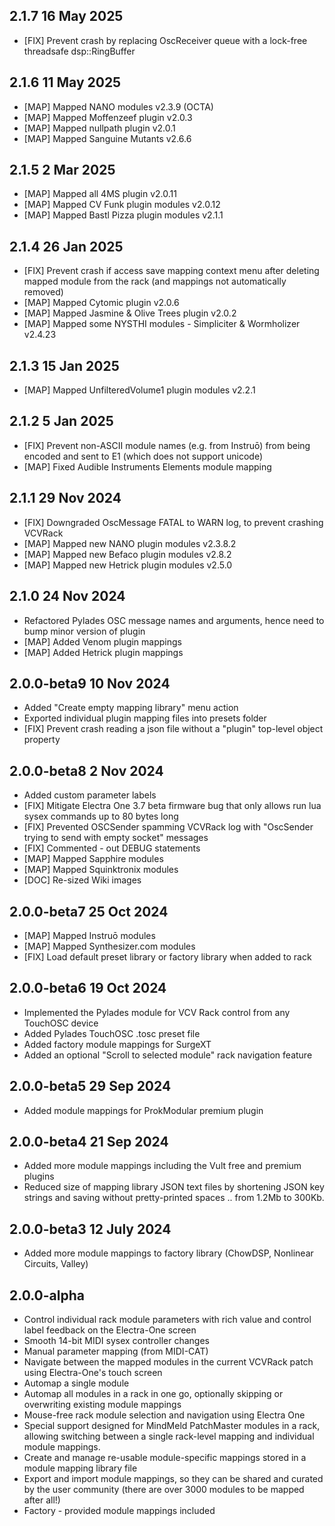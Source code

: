 ## 2.1.7 16 May 2025

- [FIX] Prevent crash by replacing OscReceiver queue with a lock-free threadsafe dsp::RingBuffer

## 2.1.6 11 May 2025

- [MAP] Mapped NANO modules v2.3.9 (OCTA)
- [MAP] Mapped Moffenzeef plugin v2.0.3
- [MAP] Mapped nullpath plugin v2.0.1
- [MAP] Mapped Sanguine Mutants v2.6.6  

## 2.1.5 2 Mar 2025

- [MAP] Mapped all 4MS plugin v2.0.11
- [MAP] Mapped CV Funk plugin modules v2.0.12
- [MAP] Mapped Bastl Pizza plugin modules v2.1.1

## 2.1.4 26 Jan 2025

- [FIX] Prevent crash if access save mapping context menu after deleting mapped module from the rack (and mappings not automatically removed)
- [MAP] Mapped Cytomic plugin v2.0.6
- [MAP] Mapped Jasmine & Olive Trees plugin v2.0.2
- [MAP] Mapped some NYSTHI modules - Simpliciter & Wormholizer v2.4.23

## 2.1.3 15 Jan 2025

- [MAP] Mapped UnfilteredVolume1 plugin modules v2.2.1

## 2.1.2 5 Jan 2025

- [FIX] Prevent non-ASCII module names (e.g. from Instruō) from being encoded and sent to E1 (which does not support unicode)
- [MAP] Fixed Audible Instruments Elements module mapping

## 2.1.1 29 Nov 2024

- [FIX] Downgraded OscMessage FATAL to WARN log, to prevent crashing VCVRack
- [MAP] Mapped new NANO plugin modules v2.3.8.2
- [MAP] Mapped new Befaco plugin modules v2.8.2
- [MAP] Mapped new Hetrick plugin modules v2.5.0

## 2.1.0 24 Nov 2024

- Refactored Pylades OSC message names and arguments, hence need to bump minor version of plugin
- [MAP] Added Venom plugin mappings
- [MAP] Added Hetrick plugin mappings

## 2.0.0-beta9 10 Nov 2024

- Added "Create empty mapping library" menu action
- Exported individual plugin mapping files into presets folder
- [FIX] Prevent crash reading a json file without a "plugin" top-level object property

## 2.0.0-beta8 2 Nov 2024

- Added custom parameter labels
- [FIX] Mitigate Electra One 3.7 beta firmware bug that only allows run lua sysex commands up to 80 bytes long
- [FIX] Prevented OSCSender spamming VCVRack log with "OscSender trying to send with empty socket" messages
- [FIX] Commented - out DEBUG statements
- [MAP] Mapped Sapphire modules
- [MAP] Mapped Squinktronix modules
- [DOC] Re-sized Wiki images

## 2.0.0-beta7 25 Oct 2024

- [MAP] Mapped Instruō modules
- [MAP] Mapped Synthesizer.com modules
- [FIX] Load default preset library or factory library when added to rack
## 2.0.0-beta6 19 Oct 2024

- Implemented the Pylades module for VCV Rack control from any TouchOSC device
- Added Pylades TouchOSC .tosc preset file
- Added factory module mappings for SurgeXT
- Added an optional "Scroll to selected module" rack navigation feature

## 2.0.0-beta5 29 Sep 2024

- Added module mappings for ProkModular premium plugin

## 2.0.0-beta4 21 Sep 2024

- Added more module mappings including the Vult free and premium plugins
- Reduced size of mapping library JSON text files by shortening JSON key strings and saving without pretty-printed spaces .. from 1.2Mb to 300Kb.

## 2.0.0-beta3 12 July 2024

- Added more module mappings to factory library (ChowDSP, Nonlinear Circuits, Valley)

## 2.0.0-alpha

- Control individual rack module parameters with rich value and control label feedback on the Electra-One screen
- Smooth 14-bit MIDI sysex controller changes
- Manual parameter mapping (from MIDI-CAT)
- Navigate between the mapped modules in the current VCVRack patch using Electra-One's touch screen
- Automap a single module
- Automap all modules in a rack in one go, optionally skipping or overwriting existing module mappings
- Mouse-free rack module selection and navigation using Electra One
- Special support designed for MindMeld PatchMaster modules in a rack, allowing switching between a single rack-level mapping and individual module mappings.
- Create and manage re-usable module-specific mappings stored in a module mapping library file
- Export and import module mappings, so they can be shared and curated by the user community (there are over 3000 modules to be mapped after all!)
- Factory - provided module mappings included